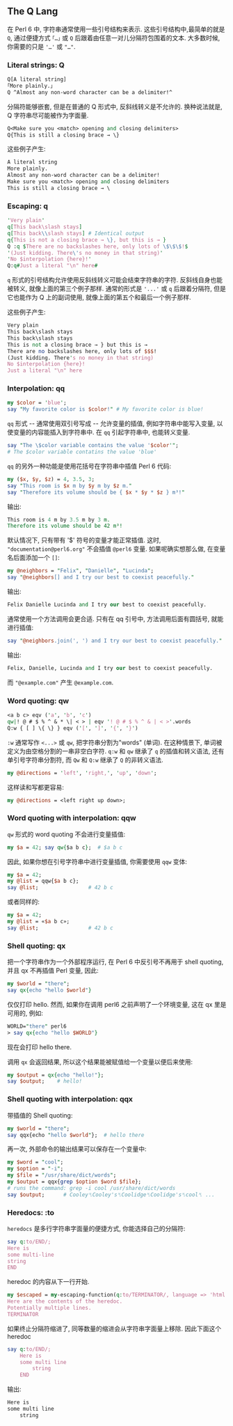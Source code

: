 
## The Q Lang

在 Perl 6 中, 字符串通常使用一些引号结构来表示. 这些引号结构中,最简单的就是 `Q`, 通过便捷方式 `｢…｣` 或 `Q` 后跟着由任意一对儿分隔符包围着的文本. 大多数时候, 你需要的只是 `'…'` 或 `"…"`.

### Literal strings: Q

```perl
Q[A literal string]
｢More plainly.｣
Q ^Almost any non-word character can be a delimiter!^
```

分隔符能够嵌套, 但是在普通的 Q 形式中, 反斜线转义是不允许的. 换种说法就是, Q 字符串尽可能被作为字面量.

```perl
Q<Make sure you <match> opening and closing delimiters>
Q{This is still a closing brace → \}
```

这些例子产生:

```perl
A literal string
More plainly.
Almost any non-word character can be a delimiter!
Make sure you <match> opening and closing delimiters
This is still a closing brace → \
```


### Escaping: q

```perl
'Very plain'
q[This back\slash stays]
q[This back\\slash stays] # Identical output
q{This is not a closing brace → \}, but this is → }
Q :q $There are no backslashes here, only lots of \$\$\$!$
'(Just kidding. There\'s no money in that string)'
'No $interpolation {here}!'
Q:q#Just a literal "\n" here#
```

`q` 形式的引号结构允许使用反斜线转义可能会结束字符串的字符. 反斜线自身也能被转义, 就像上面的第三个例子那样. 通常的形式是 `'...'` 或 `q` 后跟着分隔符, 但是它也能作为 Q 上的副词使用, 就像上面的第五个和最后一个例子那样.

这些例子产生:

```perl
Very plain
This back\slash stays
This back\slash stays
This is not a closing brace → } but this is →
There are no backslashes here, only lots of $$$!
(Just kidding. There's no money in that string)
No $interpolation {here}!
Just a literal "\n" here
```

### Interpolation: qq

```perl
my $color = 'blue';
say "My favorite color is $color!" # My favorite color is blue!
```

`qq` 形式 -- 通常使用双引号写成 -- 允许变量的插值, 例如字符串中能写入变量, 以使变量的内容能插入到字符串中. 在 `qq` 引起字符串中, 也能转义变量.

```perl
say "The \$color variable contains the value '$color'";
# The $color variable contatins the value 'blue'
```

`qq` 的另外一种功能是使用花括号在字符串中插值 Perl 6 代码:

```perl
my ($x, $y, $z) = 4, 3.5, 3;
say "This room is $x m by $y m by $z m."
say "Therefore its volume should be { $x * $y * $z } m³!"
```

输出:

```perl
This room is 4 m by 3.5 m by 3 m.
Therefore its volume should be 42 m³!
```

默认情况下, 只有带有 '$' 符号的变量才能正常插值. 这时, `"documentation@perl6.org"` 不会插值  `@perl6` 变量. 如果呢确实想那么做, 在变量名后面添加一个 `[]`:

```perl
my @neighbors = "Felix", "Danielle", "Lucinda";
say "@neighbors[] and I try our best to coexist peacefully."
```

输出:

```perl
Felix Danielle Lucinda and I try our best to coexist peacefully.
```

通常使用一个方法调用会更合适. 只有在 qq 引号中, 方法调用后面有圆括号, 就能进行插值:

```perl
say "@neighbors.join(', ') and I try our best to coexist peacefully."
```

输出:

```perl
Felix, Danielle, Lucinda and I try our best to coexist peacefully.
```

而 `"@example.com"` 产生 `@example.com`.

### Word quoting: qw

```perl
<a b c> eqv ('a', 'b', 'c')
qw|! @ # $ % ^ & * \| < > | eqv '! @ # $ % ^ & | < >'.words
Q:w { [ ] \{ \} } eqv ('[', ']', '{', '}')
```

`:w` 通常写作 `<...>` 或 `qw`, 把字符串分割为"words" (单词). 在这种情景下, 单词被定义为由空格分割的一串非空白字符. `q:w` 和 `qw` 继承了 `q` 的插值和转义语法, 还有单引号字符串分割符, 而 `Qw` 和 `Q:w` 继承了 `Q` 的非转义语法.


```perl
my @directions = 'left', 'right,', 'up', 'down';
```

这样读和写都更容易:

```perl
my @directions = <left right up down>;
```

### Word quoting with interpolation: qqw

`qw` 形式的 word quoting 不会进行变量插值:

```perl
my $a = 42; say qw{$a b c};  # $a b c
```

因此, 如果你想在引号字符串中进行变量插值, 你需要使用 `qqw` 变体:

```perl
my $a = 42;
my @list = qqw{$a b c};
say @list;                # 42 b c
```

或者同样的:

```perl
my $a = 42;
my @list = «$a b c»;
say @list;                # 42 b c
```

### Shell quoting: qx

把一个字符串作为一个外部程序运行,  在 Perl 6 中反引号不再用于 shell quoting, 并且 qx 不再插值 Perl 变量, 因此:

```perl
my $world = "there";
say qx{echo "hello $world"}
```

仅仅打印 hello. 然而, 如果你在调用 perl6 之前声明了一个环境变量, 这在 qx 里是可用的, 例如:

```perl
WORLD="there" perl6
> say qx{echo "hello $WORLD"}
```

现在会打印 hello there.

调用 `qx` 会返回结果, 所以这个结果能被赋值给一个变量以便后来使用: 

```perl
my $output = qx{echo "hello!"};
say $output;    # hello!
```

### Shell quoting with interpolation: qqx

带插值的 Shell quoting:

```perl
my $world = "there";
say qqx{echo "hello $world"};  # hello there
```

再一次, 外部命令的输出结果可以保存在一个变量中:

```perl
my $word = "cool";
my $option = "-i";
my $file = "/usr/share/dict/words";
my $output = qqx{grep $option $word $file};
# runs the command: grep -i cool /usr/share/dict/words
say $output;      # Cooley␤Cooley's␤Coolidge␤Coolidge's␤cool␤ ...
```

### Heredocs: :to

`heredocs` 是多行字符串字面量的便捷方式, 你能选择自己的分隔符:

```perl
say q:to/END/;
Here is
some multi-line
string
END
```

 heredoc 的内容从下一行开始.

```perl
my $escaped = my-escaping-function(q:to/TERMINATOR/, language => 'html');
Here are the contents of the heredoc.
Potentially multiple lines.
TERMINATOR
```

如果终止分隔符缩进了, 同等数量的缩进会从字符串字面量上移除. 因此下面这个 heredoc

```perl
say q:to/END/;
    Here is
    some multi line
        string
    END
```

输出:

```perl
Here is
some multi line
    string
```


